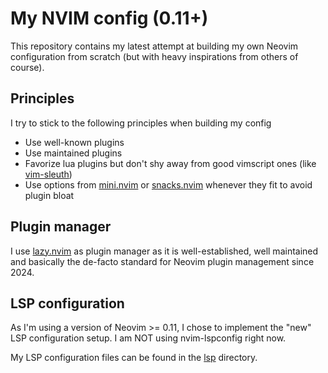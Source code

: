 # My NVIM config (0.11+)

This repository contains my latest attempt at building my own Neovim configuration from scratch (but with heavy inspirations from others of course).

## Principles
I try to stick to the following principles when building my config

- Use well-known plugins
- Use maintained plugins
- Favorize lua plugins but don't shy away from good vimscript ones (like [vim-sleuth](https://github.com/tpope/vim-sleuth))
- Use options from [mini.nvim](https://github.com/echasnovski/mini.nvim) or [snacks.nvim](https://github.com/folke/snacks.nvim) whenever they fit to avoid plugin bloat

## Plugin manager
I use [lazy.nvim](https://lazy.folke.io) as plugin manager as it is well-established, well maintained and basically the de-facto standard for Neovim plugin management since 2024.

## LSP configuration
As I'm using a version of Neovim >= 0.11, I chose to implement the "new" LSP configuration setup.
I am NOT using nvim-lspconfig right now.

My LSP configuration files can be found in the [lsp](./lsp/) directory.
